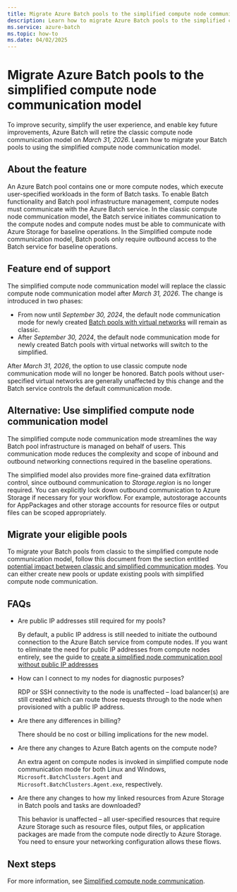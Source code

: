 ```yaml
---
title: Migrate Azure Batch pools to the simplified compute node communication model
description: Learn how to migrate Azure Batch pools to the simplified compute node communication model and plan for feature end of support.
ms.service: azure-batch
ms.topic: how-to
ms.date: 04/02/2025
---
```


# Migrate Azure Batch pools to the simplified compute node communication model

To improve security, simplify the user experience, and enable key future improvements, Azure Batch will retire the classic
compute node communication model on *March 31, 2026*. Learn how to migrate your Batch pools to using the simplified compute
node communication model.

## About the feature

An Azure Batch pool contains one or more compute nodes, which execute user-specified workloads in the form of Batch tasks.
To enable Batch functionality and Batch pool infrastructure management, compute nodes must communicate with the Azure Batch
service. In the classic compute node communication model, the Batch service initiates communication to the compute nodes and
compute nodes must be able to communicate with Azure Storage for baseline operations. In the Simplified compute node
communication model, Batch pools only require outbound access to the Batch service for baseline operations.

## Feature end of support

The simplified compute node communication model will replace the classic compute node communication model after *March 31, 2026*.
The change is introduced in two phases:

- From now until *September 30, 2024*, the default node communication mode for newly created
[Batch pools with virtual networks](./batch-virtual-network.md) will remain as classic.
- After *September 30, 2024*, the default node communication mode for newly created Batch pools with virtual networks will
switch to the simplified.

After *March 31, 2026*, the option to use classic compute node communication mode will no longer be honored. Batch pools
without user-specified virtual networks are generally unaffected by this change and the Batch service controls the default
communication mode.

## Alternative: Use simplified compute node communication model

The simplified compute node communication mode streamlines the way Batch pool infrastructure is managed on behalf of users.
This communication mode reduces the complexity and scope of inbound and outbound networking connections required in the
baseline operations.

The simplified model also provides more fine-grained data exfiltration control, since outbound communication to
*Storage.region* is no longer required. You can explicitly lock down outbound communication to Azure Storage if necessary for
your workflow. For example, autostorage accounts for AppPackages and other storage accounts for resource files or output files
can be scoped appropriately.

## Migrate your eligible pools

To migrate your Batch pools from classic to the simplified compute node communication model, follow this document
from the section entitled
[potential impact between classic and simplified communication modes](simplified-compute-node-communication.md#potential-impact-between-classic-and-simplified-communication-modes).
You can either create new pools or update existing pools with simplified compute node communication.

## FAQs

- Are public IP addresses still required for my pools?

  By default, a public IP address is still needed to initiate the outbound connection to the Azure Batch service from compute nodes. If you want to eliminate the need for public IP addresses from compute nodes entirely, see the guide to [create a simplified node communication pool without public IP addresses](./simplified-node-communication-pool-no-public-ip.md)

- How can I connect to my nodes for diagnostic purposes?

  RDP or SSH connectivity to the node is unaffected – load balancer(s) are still created which can route those requests through to the node when provisioned with a public IP address.

- Are there any differences in billing?

  There should be no cost or billing implications for the new model.

- Are there any changes to Azure Batch agents on the compute node?

  An extra agent on compute nodes is invoked in simplified compute node communication mode for both Linux and Windows, `Microsoft.BatchClusters.Agent` and `Microsoft.BatchClusters.Agent.exe`, respectively.

- Are there any changes to how my linked resources from Azure Storage in Batch pools and tasks are downloaded?

  This behavior is unaffected – all user-specified resources that require Azure Storage such as resource files, output files, or application packages are made from the compute node directly to Azure Storage. You need to ensure your networking configuration allows these flows.

## Next steps

For more information, see [Simplified compute node communication](./simplified-compute-node-communication.md).
